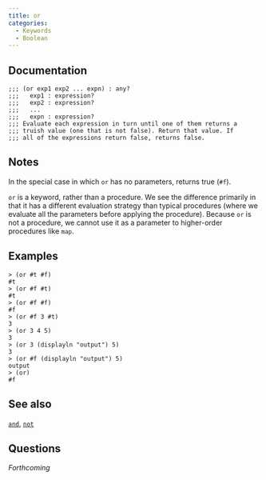 ```yaml
---
title: or
categories: 
  - Keywords
  - Boolean
---
```

## Documentation

```
;;; (or exp1 exp2 ... expn) : any?
;;;   exp1 : expression?
;;;   exp2 : expression?
;;;   ...
;;;   expn : expression?
;;; Evaluate each expression in turn until one of them returns a
;;; truish value (one that is not false). Return that value. If
;;; all of the expressions return false, returns false.
```

## Notes

In the special case in which `or` has no parameters, returns true (`#f`).

`or` is a keyword, rather than a procedure. We see the difference primarily in that it has a different evaluation strategy than typical procedures (where we evaluate all the parameters before applying the procedure). Because `or` is not a procedure, we cannot use it as a parameter to higher-order procedures like `map`.

## Examples

```
> (or #t #f)
#t
> (or #f #t)
#t
> (or #f #f)
#f
> (or #f 3 #t)
3
> (or 3 4 5)
3
> (or 3 (displayln "output") 5)
3
> (or #f (displayln "output") 5)
output
> (or)
#f
```

## See also

[`and`](../procs/and),
[`not`](../procs/not)

## Questions

_Forthcoming_
